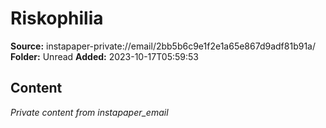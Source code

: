 # Riskophilia

**Source:** instapaper-private://email/2bb5b6c9e1f2e1a65e867d9adf81b91a/
**Folder:** Unread
**Added:** 2023-10-17T05:59:53




## Content
*Private content from instapaper_email*
